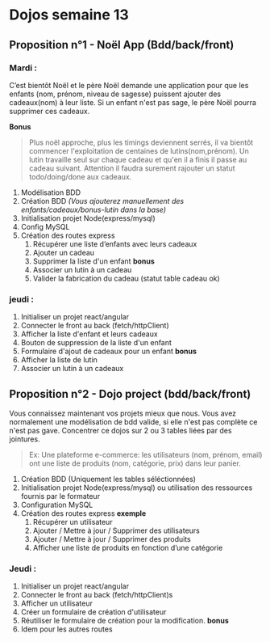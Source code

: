 # Dojos semaine 13

  
## Proposition n°1 - Noël App (Bdd/back/front)
### Mardi :


C’est bientôt Noël et le père Noël demande une application pour que les enfants (nom, prénom, niveau de sagesse) puissent ajouter des cadeaux(nom) à leur liste.
Si un enfant n'est pas sage, le père Noël pourra supprimer ces cadeaux. 

**Bonus**
> Plus noël approche, plus les timings deviennent serrés, il va bientôt commencer l'exploitation de centaines de lutins(nom,prénom). Un lutin travaille seul sur chaque cadeau et qu'en il a finis il passe au cadeau suivant. Attention il faudra surement rajouter un statut todo/doing/done aux cadeaux.

 1. Modélisation BDD
 2. Création BDD  _(Vous ajouterez manuellement des enfants/cadeaux/bonus-lutin dans la base)_
 3. Initialisation projet Node(express/mysql)
 4. Config MySQL
 5. Création des routes express
	 1. Récupérer une liste d’enfants avec leurs cadeaux
	 2. Ajouter un cadeau 
	 3. Supprimer la liste d'un enfant
	 **bonus**
	 4. Associer un lutin à un cadeau
	 5. Valider la fabrication du cadeau (statut table cadeau ok) 

  

### jeudi :

 1. Initialiser un projet react/angular
 2. Connecter le front au back (fetch/httpClient)
 3. Afficher la liste d'enfant et leurs cadeaux
 4. Bouton de suppression de la liste d'un enfant
 5. Formulaire d'ajout de cadeaux pour un enfant
 **bonus**
 6. Afficher la liste de lutin
 7. Associer un lutin à un cadeaux

  
## Proposition n°2 - Dojo project (bdd/back/front)

  Vous connaissez maintenant vos projets mieux que nous. 
  Vous avez normalement une modélisation de bdd valide, si elle n'est pas complète ce n'est pas gave. 
  Concentrer ce dojos sur 2 ou 3 tables liées par des jointures. 

> Ex: Une plateforme e-commerce: les utilisateurs (nom, prénom, email) ont une liste de produits (nom, catégorie, prix) dans leur panier.

 1. Création BDD (Uniquement les tables séléctionnées) 
 2. Initialisation projet Node(express/mysql) ou utilisation des ressources fournis par le formateur
 3. Configuration MySQL
 4. Création des routes express
	 **exemple**
	 1. Récupérer un utilisateur
	 2. Ajouter / Mettre à jour / Supprimer des utilisateurs
	 3. Ajouter / Mettre à jour / Supprimer des produits
	 4. Afficher une liste de produits en fonction d’une catégorie

  

### Jeudi :

 1. Initialiser un projet react/angular
 2. Connecter le front au back (fetch/httpClient)s
 3. Afficher un utilisateur
 4. Créer un formulaire de création d'utilisateur
 5. Réutiliser le formulaire de création pour la modification.
 **bonus**
 7. Idem pour les autres routes

